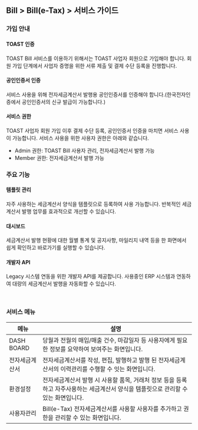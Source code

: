 ## Bill > Bill(e-Tax) > 서비스 가이드

### 가입 안내

#### TOAST 인증
TOAST Bill 서비스를 이용하기 위해서는 TOAST 사업자 회원으로 가입해야 합니다.
회원 가입 단계에서 사업자 증명을 위한 서류 제출 및 결제 수단 등록을 진행합니다.

#### 공인인증서 인증
서비스 사용을 위해 전자세금계산서 발행용 공인인증서를 인증해야 합니다.(한국전자인증에서 공인인증서의 신규 발급이 가능합니다.)

#### 서비스 권한
TOAST 사업자 회원 가입 이후 결제 수단 등록, 공인인증서 인증을 마치면 서비스 사용이 가능합니다.
서비스 사용을 위한 사용자 권한은 아래와 같습니다.
- Admin 권한: TOAST Bill 사용자 관리, 전자세금계산서 발행 가능
- Member 권한: 전자세금계산서 발행 가능

### 주요 기능

#### 템플릿 관리
자주 사용하는 세금계산서 양식을 템플릿으로 등록하여 사용 가능합니다.
반복적인 세금 계산서 발행 업무를 효과적으로 개선할 수 있습니다.

#### 대시보드
세금계산서 발행 현황에 대한 월별 통계 및 공지사항, 마일리지 내역 등을
한 화면에서 쉽게 확인하고 바로가기를 실행할 수 있습니다.

#### 개발자 API
Legacy 시스템 연동을 위한 개발자 API를 제공합니다.
사용중인 ERP 시스템과 연동하여 대량의 세금계산서 발행을 자동화할 수 있습니다.

<br/>

### 서비스 메뉴

| 메뉴 | 설명 |
| --- | --- |
| DASH BOARD | 당월과 전월의 매입/매출 건수, 마감일자 등 사용자에게 필요한 정보를 요약하여 보여주는 화면입니다. |
| 전자세금계산서 | 전자세금계산서를 작성, 편집, 발행하고 발행 된 전자세금계산서의 이력관리를 수행할 수 잇는 화면입니다. |
| 환경설정 | 전자세금계산서 발행 시 사용할 품목, 거래처 정보 등을 등록하고 자주사용하는 세금계산서 양식을 템플릿으로 관리할 수 있는 화면입니다. |
| 사용자관리 | Bill(e-Tax) 전자세금계산서를 사용할 사용자를 추가하고 권한을 관리할 수 있는 화면입니다. |
